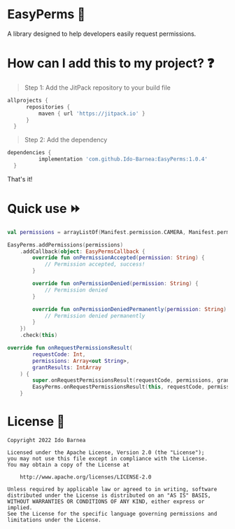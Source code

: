 # EasyPerms :key:
A library designed to help developers easily request permissions.

# How can I add this to my project? :question:
> Step 1: Add the JitPack repository to your build file
  ```gradle
  allprojects {
		repositories {
			maven { url 'https://jitpack.io' }
		}
	}
  ```
> Step 2: Add the dependency
  ```gradle
  dependencies {
	        implementation 'com.github.Ido-Barnea:EasyPerms:1.0.4'
	}
  ```
  That's it!

# Quick use :fast_forward:
```kotlin
val permissions = arrayListOf(Manifest.permission.CAMERA, Manifest.permission.ACCESS_COARSE_LOCATION)

EasyPerms.addPermissions(permissions)
	.addCallback(object: EasyPermsCallback {
    	override fun onPermissionAccepted(permission: String) {
        	// Permission accepted, success!
        }

        override fun onPermissionDenied(permission: String) {
        	// Permission denied
        }

        override fun onPermissionDeniedPermanently(permission: String) {
        	// Permission denied permanently
        }
    })
    .check(this)
```
```kotlin
override fun onRequestPermissionsResult(
        requestCode: Int,
        permissions: Array<out String>,
        grantResults: IntArray
    ) {
        super.onRequestPermissionsResult(requestCode, permissions, grantResults)
        EasyPerms.onRequestPermissionsResult(this, requestCode, permissions, grantResults)
    }
```

# License :briefcase:
```
Copyright 2022 Ido Barnea

Licensed under the Apache License, Version 2.0 (the "License");
you may not use this file except in compliance with the License.
You may obtain a copy of the License at

    http://www.apache.org/licenses/LICENSE-2.0

Unless required by applicable law or agreed to in writing, software
distributed under the License is distributed on an "AS IS" BASIS,
WITHOUT WARRANTIES OR CONDITIONS OF ANY KIND, either express or implied.
See the License for the specific language governing permissions and
limitations under the License.
```
